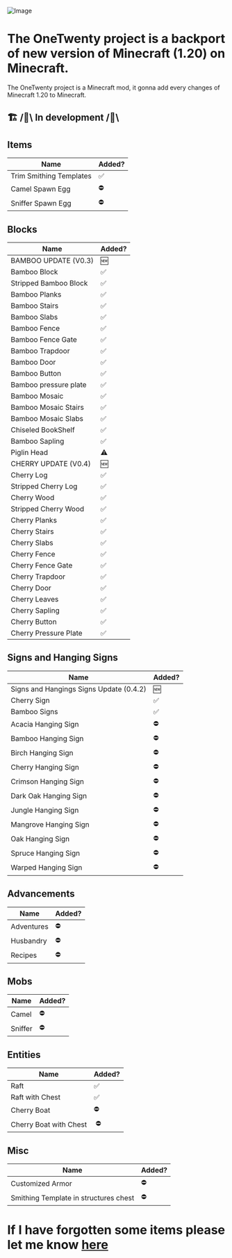 ![Image](https://i.ytimg.com/vi/EderxoYB9AM/maxresdefault.jpg)
# The OneTwenty project is a backport of new version of Minecraft (1.20) on Minecraft.

The OneTwenty project is a Minecraft mod, it gonna add every changes of Minecraft 1.20 to Minecraft.

## 🏗️ /🚧\ In development /🚧\

## Items

| Name                    | Added? |
|-------------------------|--------|
| Trim Smithing Templates | ✅      |
| Camel Spawn Egg         | ⛔      |
| Sniffer Spawn Egg       | ⛔      |

## Blocks

| Name                  | Added? |
|-----------------------|--------|
| BAMBOO UPDATE (V0.3)  | 🆕     |
| Bamboo Block          | ✅      |
| Stripped Bamboo Block | ✅      |
| Bamboo Planks         | ✅      |
| Bamboo Stairs         | ✅      |
| Bamboo Slabs          | ✅      |
| Bamboo Fence          | ✅      |
| Bamboo Fence Gate     | ✅      |
| Bamboo Trapdoor       | ✅      |
| Bamboo Door           | ✅      |
| Bamboo Button         | ✅      |
| Bamboo pressure plate | ✅      |
| Bamboo Mosaic         | ✅      |
| Bamboo Mosaic Stairs  | ✅      |
| Bamboo Mosaic Slabs   | ✅      |
| Chiseled BookShelf    | ✅      |
| Bamboo Sapling        | ✅      |
| Piglin Head           | ⚠️     |
| CHERRY UPDATE (V0.4)  | 🆕     |
| Cherry Log            | ✅      |
| Stripped Cherry Log   | ✅      |
| Cherry Wood           | ✅      |
| Stripped Cherry Wood  | ✅      |
| Cherry Planks         | ✅      |
| Cherry Stairs         | ✅      |
| Cherry Slabs          | ✅      |
| Cherry Fence          | ✅      |
| Cherry Fence Gate     | ✅      |
| Cherry Trapdoor       | ✅      |
| Cherry Door           | ✅      |
| Cherry Leaves         | ✅      |
| Cherry Sapling        | ✅      |
| Cherry Button         | ✅      |
| Cherry Pressure Plate | ✅      |

## Signs and Hanging Signs

| Name                                    | Added? |
|-----------------------------------------|--------|
| Signs and Hangings Signs Update (0.4.2) | 🆕     |
| Cherry Sign                             | ✅      |
| Bamboo Signs                            | ✅      |
| Acacia Hanging Sign                     | ⛔      |
| Bamboo Hanging Sign                     | ⛔      |
| Birch Hanging Sign                      | ⛔      |
| Cherry Hanging Sign                     | ⛔      |
| Crimson Hanging Sign                    | ⛔      |
| Dark Oak Hanging Sign                   | ⛔      |
| Jungle Hanging Sign                     | ⛔      |
| Mangrove Hanging Sign                   | ⛔      |
| Oak Hanging Sign                        | ⛔      |
| Spruce Hanging Sign                     | ⛔      |
| Warped Hanging Sign                     | ⛔      |



## Advancements

| Name       | Added? |
|------------|--------|
| Adventures | ⛔      |
| Husbandry  | ⛔      |
| Recipes    | ⛔      |

## Mobs

| Name    | Added? |
|---------|--------|
| Camel   | ⛔      |
| Sniffer | ⛔      |

## Entities

| Name                   | Added? |
|------------------------|--------|
| Raft                   | ✅      |
| Raft with Chest        | ✅      |
| Cherry Boat            | ⛔      |
| Cherry Boat with Chest | ️ ⛔    |

## Misc

| Name                                  | Added? |
|---------------------------------------|--------|
| Customized Armor                      | ⛔      |
| Smithing Template in structures chest | ⛔      |

# If I have forgotten some items please let me know [here](https://github.com/FrostBreker/OneTwentyBackport-1.19.3/discussions/2)
